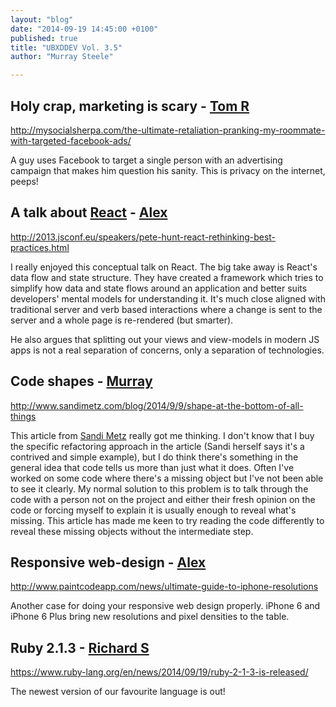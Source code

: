 ```yaml
---
layout: "blog"
date: "2014-09-19 14:45:00 +0100"
published: true
title: "UBXDDEV Vol. 3.5"
author: "Murray Steele"

---
```


## Holy crap, marketing is scary - [Tom R](http://www.unboxedconsulting.com/people/tom-russell)

http://mysocialsherpa.com/the-ultimate-retaliation-pranking-my-roommate-with-targeted-facebook-ads/

A guy uses Facebook to target a single person with an advertising campaign that makes him question his sanity. This is privacy on the internet, peeps!

## A talk about [React](http://facebook.github.io/react/) - [Alex](http://www.unboxedconsulting.com/people/alex-bobin)

http://2013.jsconf.eu/speakers/pete-hunt-react-rethinking-best-practices.html

I really enjoyed this conceptual talk on React. The big take away is React's data flow and state structure. They have created a framework which tries to simplify how data and state flows around an application and better suits developers' mental models for understanding it. It's much close aligned with traditional server and verb based interactions where a change is sent to the server and a whole page is re-rendered (but smarter).

He also argues that splitting out your views and view-models in modern JS apps is not a real separation of concerns, only a separation of technologies.

## Code shapes - [Murray](http://www.unboxedconsulting.com/people/murray-steele)

http://www.sandimetz.com/blog/2014/9/9/shape-at-the-bottom-of-all-things

This article from [Sandi Metz](http://www.sandimetz.com/) really got me thinking.  I don't know that I buy the specific refactoring approach in the article (Sandi herself says it's a contrived and simple example), but I do think there's something in the general idea that code tells us more than just what it does.  Often I've worked on some code where there's a missing object but I've not been able to see it clearly.  My normal solution to this problem is to talk through the code with a person not on the project and either their fresh opinion on the code or forcing myself to explain it is usually enough to reveal what's missing.  This article has made me keen to try reading the code differently to reveal these missing objects without the intermediate step.

## Responsive web-design - [Alex](http://www.unboxedconsulting.com/people/alex-bobin)

http://www.paintcodeapp.com/news/ultimate-guide-to-iphone-resolutions 

Another case for doing your responsive web design properly. iPhone 6 and iPhone 6 Plus bring new resolutions and pixel densities to the table.

## Ruby 2.1.3 - [Richard S](http://www.unboxedconsulting.com/people/richard-stobart)

https://www.ruby-lang.org/en/news/2014/09/19/ruby-2-1-3-is-released/

The newest version of our favourite language is out!

